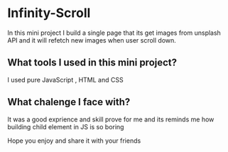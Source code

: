 ﻿# Infinity-Scroll
 
 In this mini project I build a single page that its get images from unsplash API and it will refetch new images when user scroll down.
 
## What tools I used in this mini project?

 I used pure JavaScript , HTML and CSS
 
## What chalenge I face with?

 It was a good exprience and skill prove for me and its reminds me how building child element in JS is so boring

 Hope you enjoy and share it with your friends
